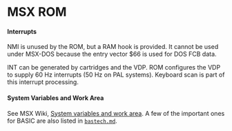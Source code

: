 MSX ROM
=======

#### Interrupts

NMI is unused by the ROM, but a RAM hook is provided. It cannot be used
under MSX-DOS because the entry vector $66 is used for DOS FCB data.

INT can be generated by cartridges and the VDP. ROM configures the VDP to
supply 60 Hz interrupts (50 Hz on PAL systems). Keyboard scan is part of
this interrupt processing.

#### System Variables and Work Area

See MSX Wiki, [System variables and work area][vars]. A few of the
important ones for BASIC are also listed in [`bastech.md`](bastech.md).



<!-------------------------------------------------------------------->
[codes]: https://www.msx.org/wiki/MSX_Characters_and_Control_Codes
[vars]: https://www.msx.org/wiki/System_variables_and_work_area
